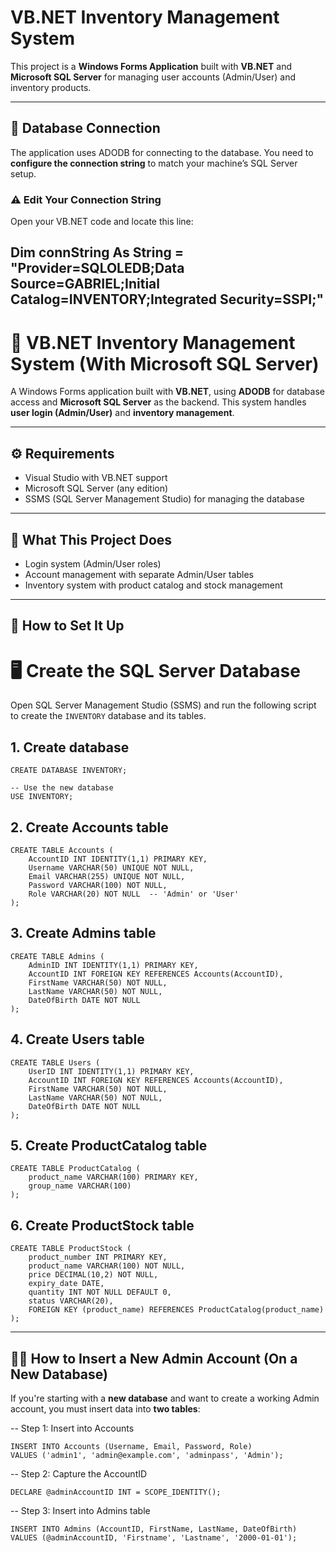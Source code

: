 # VB.NET Inventory Management System

This project is a **Windows Forms Application** built with **VB.NET** and **Microsoft SQL Server** for managing user accounts (Admin/User) and inventory products.

---

## 💾 Database Connection

The application uses ADODB for connecting to the database. You need to **configure the connection string** to match your machine’s SQL Server setup.

### ⚠️ Edit Your Connection String

Open your VB.NET code and locate this line:

Dim connString As String = "Provider=SQLOLEDB;Data Source=GABRIEL;Initial Catalog=INVENTORY;Integrated Security=SSPI;"
-------------------------------------------------------

# 🧾 VB.NET Inventory Management System (With Microsoft SQL Server)

A Windows Forms application built with **VB.NET**, using **ADODB** for database access and **Microsoft SQL Server** as the backend. This system handles **user login (Admin/User)** and **inventory management**.

---

## ⚙️ Requirements

- Visual Studio with VB.NET support
- Microsoft SQL Server (any edition)
- SSMS (SQL Server Management Studio) for managing the database

---

## 🧠 What This Project Does

- Login system (Admin/User roles)
- Account management with separate Admin/User tables
- Inventory system with product catalog and stock management

---

## 🚀 How to Set It Up

#  🖥️ Create the SQL Server Database

Open SQL Server Management Studio (SSMS) and run the following script to create the `INVENTORY` database and its tables.

## 1. Create database
```
CREATE DATABASE INVENTORY;
```
```
-- Use the new database
USE INVENTORY;
```

## 2. Create Accounts table
```
CREATE TABLE Accounts (
    AccountID INT IDENTITY(1,1) PRIMARY KEY,
    Username VARCHAR(50) UNIQUE NOT NULL,
    Email VARCHAR(255) UNIQUE NOT NULL,
    Password VARCHAR(100) NOT NULL,
    Role VARCHAR(20) NOT NULL  -- 'Admin' or 'User'
);
```
## 3. Create Admins table
```
CREATE TABLE Admins (
    AdminID INT IDENTITY(1,1) PRIMARY KEY,
    AccountID INT FOREIGN KEY REFERENCES Accounts(AccountID),
    FirstName VARCHAR(50) NOT NULL,
    LastName VARCHAR(50) NOT NULL,
    DateOfBirth DATE NOT NULL
);
```
## 4. Create Users table
```
CREATE TABLE Users (
    UserID INT IDENTITY(1,1) PRIMARY KEY,
    AccountID INT FOREIGN KEY REFERENCES Accounts(AccountID),
    FirstName VARCHAR(50) NOT NULL,
    LastName VARCHAR(50) NOT NULL,
    DateOfBirth DATE NOT NULL
);
```
## 5. Create ProductCatalog table
```
CREATE TABLE ProductCatalog (
    product_name VARCHAR(100) PRIMARY KEY,
    group_name VARCHAR(100)
);
```
## 6. Create ProductStock table
```
CREATE TABLE ProductStock (
    product_number INT PRIMARY KEY,
    product_name VARCHAR(100) NOT NULL,
    price DECIMAL(10,2) NOT NULL,
    expiry_date DATE,
    quantity INT NOT NULL DEFAULT 0,
    status VARCHAR(20),
    FOREIGN KEY (product_name) REFERENCES ProductCatalog(product_name)
);
```
---
## 🧑‍💼 How to Insert a New Admin Account (On a New Database)

If you're starting with a **new database** and want to create a working Admin account, you must insert data into **two tables**:

-- Step 1: Insert into Accounts
```
INSERT INTO Accounts (Username, Email, Password, Role)
VALUES ('admin1', 'admin@example.com', 'adminpass', 'Admin');
```
-- Step 2: Capture the AccountID
```
DECLARE @adminAccountID INT = SCOPE_IDENTITY();
```
-- Step 3: Insert into Admins table
```
INSERT INTO Admins (AccountID, FirstName, LastName, DateOfBirth)
VALUES (@adminAccountID, 'Firstname', 'Lastname', '2000-01-01');
```

